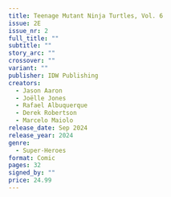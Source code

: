 ```yaml
---
title: Teenage Mutant Ninja Turtles, Vol. 6
issue: 2E
issue_nr: 2
full_title: ""
subtitle: ""
story_arc: ""
crossover: ""
variant: ""
publisher: IDW Publishing
creators:
  - Jason Aaron
  - Joëlle Jones
  - Rafael Albuquerque
  - Derek Robertson
  - Marcelo Maiolo
release_date: Sep 2024
release_year: 2024
genre:
  - Super-Heroes
format: Comic
pages: 32
signed_by: ""
price: 24.99
---
```

